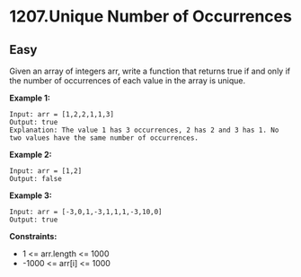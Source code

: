 1207.Unique Number of Occurrences
=========
Easy
---------

Given an array of integers arr, write a function that returns true if and only if the number of occurrences of each value in the array is unique.

**Example 1:**

    Input: arr = [1,2,2,1,1,3]
    Output: true
    Explanation: The value 1 has 3 occurrences, 2 has 2 and 3 has 1. No two values have the same number of occurrences.

**Example 2:**

    Input: arr = [1,2]
    Output: false

**Example 3:**

    Input: arr = [-3,0,1,-3,1,1,1,-3,10,0]
    Output: true
 
**Constraints:**

* 1 <= arr.length <= 1000
* -1000 <= arr[i] <= 1000
